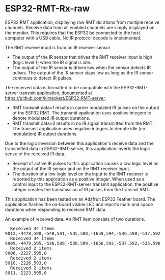 # ESP32-RMT-Rx-raw
ESP32 RMT application, displaying raw RMT durations from multiple receive channels.
Receive data from all enabled channels are simply displayed on the monitor.
This requires that the ESP32 be connected to the host computer with a USB cable.
No IR protocol decode is implemented.

The RMT receive input is from an IR receiver sensor
* The output of the IR sensor that drives the RMT receiver input is high (logic level 1) when the IR signal is idle.
* The output of the IR sensor is driven low when the sensor detects IR pulses.  The output of the IR sensor stays low as long as the IR sensor continues to detect IR pulses.

The received data is formatted to be compatible with the ESP32-RMT-server transmit application, documented at https://github.com/kimeckert/ESP32-RMT-server.
* RMT transmit data=1 results in carrier modulated IR pulses on the output of the ESP32 RMT. The transmit application uses positive integers to denote modulated IR output durations.
* RMT transmit data=0 results in no IR signal transmitted from the RMT.  The transmit application uses negative integers to denote idle (no modulation) IR output durations.

Due to the logic inversion between this application's receive data and the transmitted data in ESP32-RMT-server, this application inverts the logic sense of the received IR data.
* Receipt of active IR pulses to this application causes a low logic level on the output of the IR sensor and on the RMT receiver input.
* The duration of a low logic level on the input to the RMT reciever is reported by this application as a positive integer.  When used as a control input to the ESP32-RMT-server transmit application, the positive integer creates the transmission of IR pulses from the transmit RMT.

This application has been tested on an Adafruit ESP32 Feather board.
The application flashes the on-board visible LED and reports mark and space durations when responding to received RMT data.

An example of received data. An RMT item consists of two durations.
<pre>  Received 34 items
9012,-4478,590,-540,591,-535,588,-1659,594,-536,590,-537,592,-535,591,-535,591,-536,590,-1658,590,-1659,594,-536,588,-1659,595,-1654,591,-1659,595,-1654,595,-1656,593,-1657,593,-538,590,-536,590,-1657,594,-536,590,-538,591,-535,590,-537,593,-535,591,-1656,593,-1657,592,-537,592,-1655,594,-1655,596,-1654,593,-1654,597,0
  Received 34 items
9009,-4479,595,-536,589,-538,589,-1658,593,-537,592,-535,590,-537,587,-540,591,-536,591,-1655,596,-1654,591,-540,590,-1656,594,-1656,592,-1656,591,-1660,592,-1657,592,-1657,593,-535,591,-537,591,-1655,592,-538,588,-539,591,-536,589,-538,592,-535,589,-1657,594,-1655,593,-537,593,-1654,592,-1658,594,-1656,592,-1656,595,0
  Received 2 items
9006,-2227,595,0
  Received 2 items
9010,-2226,593,0
  Received 2 items
9011,-2223,595,0</pre>
